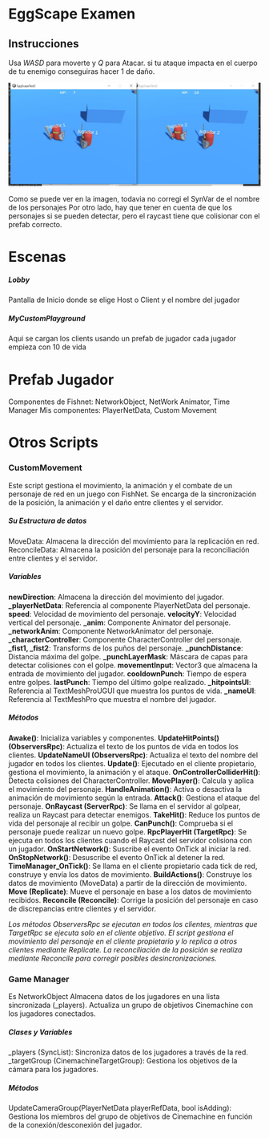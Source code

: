 # EggScape Examen

## Instrucciones
Usa *WASD* para moverte y *Q* para Atacar. si tu ataque impacta en el cuerpo de tu enemigo conseguiras hacer 1 de daño.

![Captura](images/Captura.Jpg)

Como se puede ver en la imagen, todavia no corregi el SynVar de el nombre de los personajes
Por otro lado, hay que tener en cuenta de que los personajes si se pueden detectar, pero el raycast tiene que colisionar con el prefab correcto.

# Escenas 
##### Lobby
Pantalla de Inicio donde se elige Host o Client y el nombre del jugador
##### MyCustomPlayground
Aqui se cargan los clients usando un prefab de jugador 
cada jugador empieza con 10 de vida

# Prefab Jugador
Componentes de Fishnet: NetworkObject, NetWork Animator, Time Manager
Mis componentes: PlayerNetData, Custom Movement


# Otros Scripts
### CustomMovement
Este script gestiona el movimiento, la animación y el combate de un personaje de red en un juego con FishNet. Se encarga de la sincronización de la posición, la animación y el daño entre clientes y el servidor.

##### Su Estructura de datos
MoveData: Almacena la dirección del movimiento para la replicación en red.
ReconcileData: Almacena la posición del personaje para la reconciliación entre clientes y el servidor.

##### Variables 


**newDirection**: Almacena la dirección del movimiento del jugador.
**_playerNetData**: Referencia al componente PlayerNetData del personaje.
**speed**: Velocidad de movimiento del personaje.
**velocityY**: Velocidad vertical del personaje.
**_anim**: Componente Animator del personaje.
**_networkAnim**: Componente NetworkAnimator del personaje.
**_characterController**: Componente CharacterController del personaje.
**_fist1, _fist2**: Transforms de los puños del personaje.
**_punchDistance**: Distancia máxima del golpe.
**_punchLayerMask**: Máscara de capas para detectar colisiones con el golpe.
**movementInput**: Vector3 que almacena la entrada de movimiento del jugador.
**cooldownPunch**: Tiempo de espera entre golpes.
**lastPunch**: Tiempo del último golpe realizado.
**_hitpointsUI**: Referencia al TextMeshProUGUI que muestra los puntos de vida.
**_nameUI**: Referencia al TextMeshPro que muestra el nombre del jugador.

##### Métodos

**Awake()**: Inicializa variables y componentes.
**UpdateHitPoints() (ObserversRpc)**: Actualiza el texto de los puntos de vida en todos los clientes.
**UpdateNameUI (ObserversRpc)**: Actualiza el texto del nombre del jugador en todos los clientes.
**Update()**: Ejecutado en el cliente propietario, gestiona el movimiento, la animación y el ataque.
**OnControllerColliderHit()**: Detecta colisiones del CharacterController.
**MovePlayer()**: Calcula y aplica el movimiento del personaje.
**HandleAnimation()**: Activa o desactiva la animación de movimiento según la entrada.
**Attack()**: Gestiona el ataque del personaje.
**OnRaycast (ServerRpc)**: Se llama en el servidor al golpear, realiza un Raycast para detectar enemigos.
**TakeHit()**: Reduce los puntos de vida del personaje al recibir un golpe.
**CanPunch()**: Comprueba si el personaje puede realizar un nuevo golpe.
**RpcPlayerHit (TargetRpc)**: Se ejecuta en todos los clientes cuando el Raycast del servidor colisiona con un jugador.
**OnStartNetwork()**: Suscribe el evento OnTick al iniciar la red.
**OnStopNetwork()**: Desuscribe el evento OnTick al detener la red.
**TimeManager_OnTick()**: Se llama en el cliente propietario cada tick de red, construye y envía los datos de movimiento.
**BuildActions()**: Construye los datos de movimiento (MoveData) a partir de la dirección de movimiento.
**Move (Replicate)**: Mueve el personaje en base a los datos de movimiento recibidos.
**Reconcile (Reconcile)**: Corrige la posición del personaje en caso de discrepancias entre clientes y el servidor.

*Los métodos ObserversRpc se ejecutan en todos los clientes, mientras que TargetRpc se ejecuta solo en el cliente objetivo.
El script gestiona el movimiento del personaje en el cliente propietario y lo replica a otros clientes mediante Replicate.
La reconciliación de la posición se realiza mediante Reconcile para corregir posibles desincronizaciones.*

### Game Manager 
Es NetworkObject
Almacena datos de los jugadores en una lista sincronizada (_players).
Actualiza un grupo de objetivos Cinemachine con los jugadores conectados.
##### Clases y Variables

_players (SyncList<PlayerNetData>): Sincroniza datos de los jugadores a través de la red.
_targetGroup (CinemachineTargetGroup): Gestiona los objetivos de la cámara para los jugadores.
##### Métodos
UpdateCameraGroup(PlayerNetData playerRefData, bool isAdding):
Gestiona los miembros del grupo de objetivos de Cinemachine en función de la conexión/desconexión del jugador.




